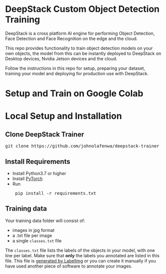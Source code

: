 # DeepStack Custom Object Detection Training

DeepStack is a cross platform AI engine for performing Object Detection, Face Detection and Face Recognition on the edge and the cloud.

This repo provides functionality to train object detection models on your own objects, the model from this can be instantly deployed
to DeepStack on Desktop devices, Nvidia Jetson devices and the cloud.

Follow the instructions in this repo for setup, preparing your dataset, training your model and deploying for production use with DeepStack.


# Setup and Train on Google Colab

# Local Setup and Installation

## Clone DeepStack Trainer
<pre>
git clone https://github.com/johnolafenwa/deepstack-trainer
</pre>

## Install Requirements
- Install Python3.7 or higher
- Install [PyTorch](https://pytorch.org)
- Run <pre> pip install -r requirements.txt </pre>

## Training data
Your training data folder will consist of:
- images in jpg format
- a .txt file per image
- a single `classes.txt` file 

The `classes.txt` file lists the labels of the objects in your model, with one line per label. Make sure that **only** the labels you annotated are listed in this file. This file is [generated by LabelImg](https://github.com/tzutalin/labelImg#steps-yolo) or you can create it manually if you have used another piece of software to annotate your images.
